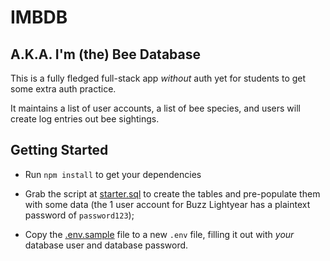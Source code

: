 # IMBDB

## A.K.A. I'm (the) Bee Database

This is a fully fledged full-stack app _without_ auth yet for students to get some extra auth practice.

It maintains a list of user accounts, a list of bee species, and users will create log entries out bee sightings.

## Getting Started

-   Run `npm install` to get your dependencies

-   Grab the script at [starter.sql](./starter.sql) to create the tables and pre-populate them with some data (the 1 user account for Buzz Lightyear has a plaintext password of `password123`);

-   Copy the [.env.sample](./.env.sample) file to a new `.env` file, filling it out with _your_ database user and database password.
